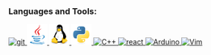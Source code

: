 <p align="left"></p>



<h3 align="left">Languages and Tools:</h3>

<p align="left"> 
  
<a href="https://git-scm.com/" target="_blank" rel="noreferrer"> 
  <img src="https://www.vectorlogo.zone/logos/git-scm/git-scm-icon.svg" alt="git" width="40" height="40"/> 
</a> 
<a href="https://www.java.com" target="_blank" rel="noreferrer"> 
  <img src="https://raw.githubusercontent.com/devicons/devicon/master/icons/java/java-original.svg" alt="java" width="40" height="40"/> 
</a>
<a href="https://www.linux.org/" target="_blank" rel="noreferrer"> 
  <img src="https://raw.githubusercontent.com/devicons/devicon/master/icons/linux/linux-original.svg" alt="linux" width="40" height="40"/> 
</a>
<a href="https://www.python.org" target="_blank" rel="noreferrer"> 
  <img src="https://raw.githubusercontent.com/devicons/devicon/master/icons/python/python-original.svg" alt="python" width="40" height="40"/> 
</a>
<a href="https://es.wikipedia.org/wiki/C%2B%2B" target="_blank" rel="noreferrer"> 
  <img src="https://upload.wikimedia.org/wikipedia/commons/thumb/1/18/ISO_C%2B%2B_Logo.svg/200px-ISO_C%2B%2B_Logo.svg.png" alt="C++" width="40" height="40"/> 
</a>
<a href="https://es.wikipedia.org/wiki/Bash" target="_blank"> 
  <img src="https://i.postimg.cc/KYYRkqtV/Terminalicon2.png" alt="react" width="40" height="40"/> 
</a>
<a href="https://www.arduino.cc/" target="_blank" rel="noreferrer"> <img src="https://upload.wikimedia.org/wikipedia/commons/thumb/5/5b/Arduino_Logo_Registered.svg/250px-Arduino_Logo_Registered.svg.png" alt="Arduino" width="50" height="40"/> 
</a>
<a href="https://www.vim.org" rel="noreferrer"> 
  <img src="https://upload.wikimedia.org/wikipedia/commons/thumb/9/9f/Vimlogo.svg/1024px-Vimlogo.svg.png" align="" alt="Vim" height="40px"/>
</p>
  

